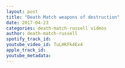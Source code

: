 ```yaml
---
layout: post
title: "Death Match weapons of destruction"
date: 2017-04-23
categories: death-match-russell videos
author: death-match-russell
spotify_track_id: 
youtube_video_id: TuLHKFk4Ex4
apple_track_id: 
youtube_metadata: 
---
```

